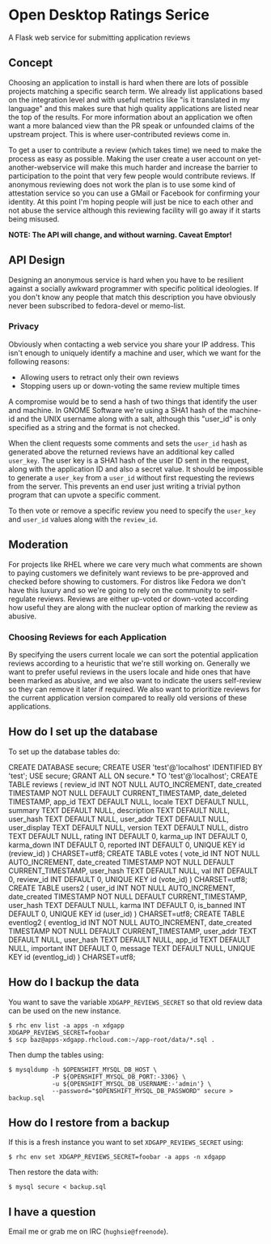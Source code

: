 # Open Desktop Ratings Serice

A Flask web service for submitting application reviews

## Concept

Choosing an application to install is hard when there are lots of
possible projects matching a specific search term.
We already list applications based on the integration level and with
useful metrics like "is it translated in my language" and this makes
sure that high quality applications are listed near the top of the results.
For more information about an application we often want a more balanced
view than the PR speak or unfounded claims of the upstream project.
This is where user-contributed reviews come in.

To get a user to contribute a review (which takes time) we need to make
the process as easy as possible.
Making the user create a user account on yet-another-webservice will
make this much harder and increase the barrier to participation to the
point that very few people would contribute reviews.
If anonymous reviewing does not work the plan is to use some kind of
attestation service so you can use a GMail or Facebook for confirming
your identity.
At this point I'm hoping people will just be nice to each other and not
abuse the service although this reviewing facility will go away if it
starts being misused.

**NOTE: The API will change, and without warning. Caveat Emptor!**

## API Design

Designing an anonymous service is hard when you have to be resilient
against a socially awkward programmer with specific political ideologies.
If you don't know any people that match this description you have
obviously never been subscribed to fedora-devel or memo-list.

### Privacy

Obviously when contacting a web service you share your IP address.
This isn't enough to uniquely identify a machine and user, which we
want for the following reasons:

 * Allowing users to retract only their own reviews
 * Stopping users up or down-voting the same review multiple times

A compromise would be to send a hash of two things that identify the
user and machine.
In GNOME Software we're using a SHA1 hash of the machine-id and the
UNIX username along with a salt, although this "user_id" is only
specified as a string and the format is not checked.

When the client requests some comments and sets the `user_id` hash as
generated above the returned reviews have an additional key called
`user_key`.
The user key is a SHA1 hash of the user ID sent in the request, along
with the application ID and also a secret value.
It should be impossible to generate a `user_key` from a `user_id`
without first requesting the reviews from the server.
This prevents an end user just writing a trivial python program that
can upvote a specific comment.

To then vote or remove a specific review you need to specify the
`user_key` and `user_id` values along with the `review_id`.

## Moderation

For projects like RHEL where we care very much what comments are shown
to paying customers we definitely want reviews to be pre-approved and
checked before showing to customers.
For distros like Fedora we don't have this luxury and so we're going to
rely on the community to self-regulate reviews.
Reviews are either up-voted or down-voted according how useful they are
along with the nuclear option of marking the review as abusive.

### Choosing Reviews for each Application

By specifying the users current locale we can sort the potential
application reviews according to a heuristic that we're still working on.
Generally we want to prefer useful reviews in the users locale and hide
ones that have been marked as abusive, and we also want to indicate the
users self-review so they can remove it later if required.
We also want to prioritize reviews for the current application version
compared to really old versions of these applications.

## How do I set up the database ##

To set up the database tables do:

CREATE DATABASE secure;
CREATE USER 'test'@'localhost' IDENTIFIED BY 'test';
USE secure;
GRANT ALL ON secure.* TO 'test'@'localhost';
CREATE TABLE reviews (
  review_id INT NOT NULL AUTO_INCREMENT,
  date_created TIMESTAMP NOT NULL DEFAULT CURRENT_TIMESTAMP,
  date_deleted TIMESTAMP,
  app_id TEXT DEFAULT NULL,
  locale TEXT DEFAULT NULL,
  summary TEXT DEFAULT NULL,
  description TEXT DEFAULT NULL,
  user_hash TEXT DEFAULT NULL,
  user_addr TEXT DEFAULT NULL,
  user_display TEXT DEFAULT NULL,
  version TEXT DEFAULT NULL,
  distro TEXT DEFAULT NULL,
  rating INT DEFAULT 0,
  karma_up INT DEFAULT 0,
  karma_down INT DEFAULT 0,
  reported INT DEFAULT 0,
  UNIQUE KEY id (review_id)
) CHARSET=utf8;
CREATE TABLE votes (
  vote_id INT NOT NULL AUTO_INCREMENT,
  date_created TIMESTAMP NOT NULL DEFAULT CURRENT_TIMESTAMP,
  user_hash TEXT DEFAULT NULL,
  val INT DEFAULT 0,
  review_id INT DEFAULT 0,
  UNIQUE KEY id (vote_id)
) CHARSET=utf8;
CREATE TABLE users2 (
  user_id INT NOT NULL AUTO_INCREMENT,
  date_created TIMESTAMP NOT NULL DEFAULT CURRENT_TIMESTAMP,
  user_hash TEXT DEFAULT NULL,
  karma INT DEFAULT 0,
  is_banned INT DEFAULT 0,
  UNIQUE KEY id (user_id)
) CHARSET=utf8;
CREATE TABLE eventlog2 (
  eventlog_id INT NOT NULL AUTO_INCREMENT,
  date_created TIMESTAMP NOT NULL DEFAULT CURRENT_TIMESTAMP,
  user_addr TEXT DEFAULT NULL,
  user_hash TEXT DEFAULT NULL,
  app_id TEXT DEFAULT NULL,
  important INT DEFAULT 0,
  message TEXT DEFAULT NULL,
  UNIQUE KEY id (eventlog_id)
) CHARSET=utf8;

## How do I backup the data ##

You want to save the variable `XDGAPP_REVIEWS_SECRET` so that old review data
can be used on the new instance.

    $ rhc env list -a apps -n xdgapp
    XDGAPP_REVIEWS_SECRET=foobar
    $ scp baz@apps-xdgapp.rhcloud.com:~/app-root/data/*.sql .

Then dump the tables using:

    $ mysqldump -h $OPENSHIFT_MYSQL_DB_HOST \
                -P ${OPENSHIFT_MYSQL_DB_PORT:-3306} \
                -u ${OPENSHIFT_MYSQL_DB_USERNAME:-'admin'} \
                --password="$OPENSHIFT_MYSQL_DB_PASSWORD" secure > backup.sql

## How do I restore from a backup ##

If this is a fresh instance you want to set `XDGAPP_REVIEWS_SECRET` using:

    $ rhc env set XDGAPP_REVIEWS_SECRET=foobar -a apps -n xdgapp

Then restore the data with:

    $ mysql secure < backup.sql

## I have a question

Email me or grab me on IRC (`hughsie@freenode`).
